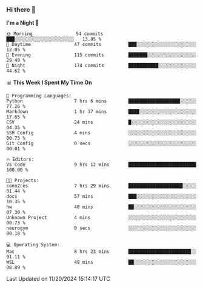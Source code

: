 ### Hi there 👋

<!--
**ALiersEL/ALiersEL** is a ✨ _special_ ✨ repository because its `README.md` (this file) appears on your GitHub profile.

Here are some ideas to get you started:

- 🔭 I’m currently working on ...
- 🌱 I’m currently learning ...
- 👯 I’m looking to collaborate on ...
- 🤔 I’m looking for help with ...
- 💬 Ask me about ...
- 📫 How to reach me: ...
- 😄 Pronouns: ...
- ⚡ Fun fact: ...
-->

<!--START_SECTION:waka-->
**I'm a Night 🦉** 

```text
🌞 Morning                54 commits          ███░░░░░░░░░░░░░░░░░░░░░░   13.85 % 
🌆 Daytime                47 commits          ███░░░░░░░░░░░░░░░░░░░░░░   12.05 % 
🌃 Evening                115 commits         ███████░░░░░░░░░░░░░░░░░░   29.49 % 
🌙 Night                  174 commits         ███████████░░░░░░░░░░░░░░   44.62 % 
```


📊 **This Week I Spent My Time On** 

```text
💬 Programming Languages: 
Python                   7 hrs 6 mins        ███████████████████░░░░░░   77.26 % 
Markdown                 1 hr 37 mins        ████░░░░░░░░░░░░░░░░░░░░░   17.65 % 
CSV                      24 mins             █░░░░░░░░░░░░░░░░░░░░░░░░   04.35 % 
SSH Config               4 mins              ░░░░░░░░░░░░░░░░░░░░░░░░░   00.73 % 
Git Config               0 secs              ░░░░░░░░░░░░░░░░░░░░░░░░░   00.01 % 

🔥 Editors: 
VS Code                  9 hrs 12 mins       █████████████████████████   100.00 % 

🐱‍💻 Projects: 
conn2res                 7 hrs 29 mins       ████████████████████░░░░░   81.44 % 
docs                     57 mins             ███░░░░░░░░░░░░░░░░░░░░░░   10.35 % 
hw                       40 mins             ██░░░░░░░░░░░░░░░░░░░░░░░   07.30 % 
Unknown Project          4 mins              ░░░░░░░░░░░░░░░░░░░░░░░░░   00.73 % 
neurogym                 0 secs              ░░░░░░░░░░░░░░░░░░░░░░░░░   00.18 % 

💻 Operating System: 
Mac                      8 hrs 23 mins       ███████████████████████░░   91.11 % 
WSL                      49 mins             ██░░░░░░░░░░░░░░░░░░░░░░░   08.89 % 
```


 Last Updated on 11/20/2024 15:14:17 UTC
<!--END_SECTION:waka-->
